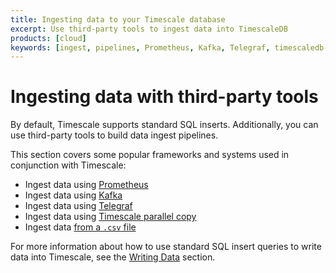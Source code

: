 ```yaml
---
title: Ingesting data to your Timescale database
excerpt: Use third-party tools to ingest data into TimescaleDB
products: [cloud]
keywords: [ingest, pipelines, Prometheus, Kafka, Telegraf, timescaledb-parallel-copy, csv]
---
```


# Ingesting data with third-party tools

By default, Timescale supports standard SQL inserts. Additionally, you can use
third-party tools to build data ingest pipelines.

This section covers some popular frameworks and systems used in conjunction with
Timescale:

*   Ingest data using [Prometheus][ingest-prometheus]
*   Ingest data using [Kafka][ingest-kafka]
*   Ingest data using [Telegraf][ingest-telegraf]
*   Ingest data using [Timescale parallel copy][ingest-parallel]
*   Ingest data [from a `.csv` file][ingest-csv]

For more information about how to use standard SQL insert queries to write data
into Timescale, see the [Writing Data][writing-data] section.

[ingest-kafka]: /use-timescale/:currentVersion:/ingest-data/ingest-kafka/
[ingest-parallel]: /use-timescale/:currentVersion:/ingest-data/about-timescaledb-parallel-copy/
[ingest-prometheus]: /use-timescale/:currentVersion:/ingest-data/ingest-prometheus/
[ingest-telegraf]: /use-timescale/:currentVersion:/ingest-data/ingest-telegraf/
[writing-data]: /use-timescale/:currentVersion:/write-data/
[ingest-csv]: /use-timescale/:currentVersion:/ingest-data/import-csv/
